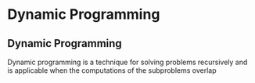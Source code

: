 # Dynamic Programming

## Dynamic Programming

Dynamic programming is a technique for solving problems recursively and is applicable when the computations of the subproblems overlap
